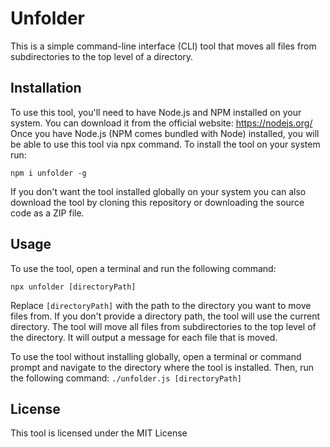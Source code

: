 

# Unfolder
   This is a simple command-line interface (CLI) tool that moves all files from subdirectories to the top level of a directory.
   ## Installation
   To use this tool, you'll need to have Node.js and NPM installed on your system. You can download it from the official website: https://nodejs.org/
    Once you have Node.js (NPM comes bundled with Node) installed, you will be able to use this tool via npx command. To install the tool on your system run:
```
npm i unfolder -g
```

   
   If you don't want the tool installed globally on your system you can also download the tool by cloning this repository or downloading the source code as a ZIP file.
## Usage
To use the tool, open a terminal and run the following command:
```
npx unfolder [directoryPath]
```
    
    
  Replace `[directoryPath]` with the path to the directory you want to move files from. If you don't provide a directory path, the tool will use the current directory.
    The tool will move all files from subdirectories to the top level of the directory. It will output a message for each file that is moved.

   To use the tool without installing globally, open a terminal or command prompt and navigate to the directory where the tool is installed. Then, run the following command:
    ```
    ./unfolder.js [directoryPath]
    ```

## License
This tool is licensed under the MIT License


